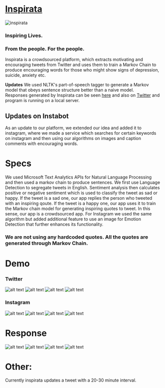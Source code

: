 # [Inspirata](http://www.cse.iitd.ac.in/~cs5160625/cfd.html)
![inspirata](https://raw.githubusercontent.com/4rshdeep/Code.fun.do/master/images/inspirata.jpg)

### Inspiring Lives.  
### From the people. For the people.  
Inspirata is a crowdsourced platform, which extracts motivating and encouraging tweets from Twitter and uses them to train a Markov Chain to produce encouraging words for those who might show signs of depression, suicide, anxiety etc.  

 **Updates** We used NLTK's part-of-speech tagger to generate a Markov model that obeys sentence structure better than a naive model.   
Responses generated by Inspirata can be seen [here](http://www.cse.iitd.ac.in/~cs5160625/cfd.html) and also on [Twitter](https://twitter.com/_inspirata/with_replies) and program is running on a local server.

## Updates on Instabot
As an update to our platform, we extended our idea and added it to instagram, where we made a service which searches for certain keywords on instagram and then using our algorithms on images and caption comments with encouraging words.  


# Specs
We used Microsoft Text Analytics APIs for Natural Language Processing and then used a markov chain to produce sentences. We first use Language Detection to segregate tweets in English. Sentiment analysis then calculates positive or negative sentiment which is used to classify the tweet as sad or happy. If the tweet is a sad one, our app replies the person who tweeted with an inspiring qoute. If the tweet is a happy one, our app uses it to train the Markov chain model for generating inspiring quotes to tweet. In this sense, our app is a crowdsourced app. For Instagram we used the same algorithm but added additional feature to use an image for Emotion Detection that further enhances its functionality.

### We are not using any hardcoded quotes. All the quotes are generated through Markov Chain.

# Demo
### Twitter
![alt text](https://raw.githubusercontent.com/4rshdeep/Code.fun.do/master/images/7.PNG)
![alt text](https://raw.githubusercontent.com/4rshdeep/Code.fun.do/master/images/3.PNG)
![alt text](https://raw.githubusercontent.com/4rshdeep/Code.fun.do/master/images/1.PNG)
![alt text](https://raw.githubusercontent.com/4rshdeep/Code.fun.do/master/images/4.PNG)
### Instagram
![alt text](https://raw.githubusercontent.com/4rshdeep/Code.fun.do/master/images/12.png)
![alt text](https://raw.githubusercontent.com/4rshdeep/Code.fun.do/master/images/13.png)
![alt text](https://raw.githubusercontent.com/4rshdeep/Code.fun.do/master/images/14.png)
![alt text](https://raw.githubusercontent.com/4rshdeep/Code.fun.do/master/images/15.png)


# Response
![alt text](https://raw.githubusercontent.com/4rshdeep/Code.fun.do/master/images/11.PNG)
![alt text](https://raw.githubusercontent.com/4rshdeep/Code.fun.do/master/images/10.png)
![alt text](https://raw.githubusercontent.com/4rshdeep/Code.fun.do/master/images/7.PNG)
![alt text](https://raw.githubusercontent.com/4rshdeep/Code.fun.do/master/images/6.PNG)


# Other:
Currently inspirata updates a tweet with a 20-30 minute interval.
